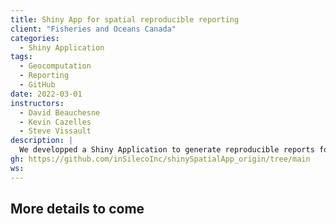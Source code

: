 ```yaml
---
title: Shiny App for spatial reproducible reporting
client: "Fisheries and Oceans Canada"
categories: 
  - Shiny Application
tags: 
  - Geocomputation
  - Reporting
  - GitHub
date: 2022-03-01
instructors:
  - David Beauchesne
  - Kevin Cazelles
  - Steve Vissault
description: | 
  We developped a Shiny Application to generate reproducible reports for species at risk. After the release of the second version of the application, we enhanced the capabilities of DFO staff by providing training to maintain and further develop the application. The application is now actively maintained and developed by DFO (see [DFO repository](https://github.com/dfo-mar-odis/shinySpatialApp)).
gh: https://github.com/inSilecoInc/shinySpatialApp_origin/tree/main
ws: 
---
```



## More details to come
